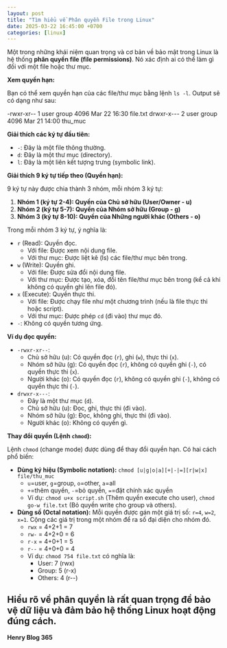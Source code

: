 ```yaml
---
layout: post
title: "Tìm hiểu về Phân quyền File trong Linux"
date: 2025-03-22 16:45:00 +0700
categories: [linux]
---
```


Một trong những khái niệm quan trọng và cơ bản về bảo mật trong Linux là hệ thống **phân quyền file (file permissions)**. Nó xác định ai có thể làm gì đối với một file hoặc thư mục.

**Xem quyền hạn:**

Bạn có thể xem quyền hạn của các file/thư mục bằng lệnh `ls -l`. Output sẽ có dạng như sau:

-rwxr-xr-- 1 user group 4096 Mar 22 16:30 file.txt
drwxr-x--- 2 user group 4096 Mar 21 14:00 thu_muc


**Giải thích các ký tự đầu tiên:**

* `-`: Đây là một file thông thường.
* `d`: Đây là một thư mục (directory).
* `l`: Đây là một liên kết tượng trưng (symbolic link).

**Giải thích 9 ký tự tiếp theo (Quyền hạn):**

9 ký tự này được chia thành 3 nhóm, mỗi nhóm 3 ký tự:

1.  **Nhóm 1 (ký tự 2-4): Quyền của Chủ sở hữu (User/Owner - u)**
2.  **Nhóm 2 (ký tự 5-7): Quyền của Nhóm sở hữu (Group - g)**
3.  **Nhóm 3 (ký tự 8-10): Quyền của Những người khác (Others - o)**

Trong mỗi nhóm 3 ký tự, ý nghĩa là:

* `r` (Read): Quyền đọc.
    * Với file: Được xem nội dung file.
    * Với thư mục: Được liệt kê (ls) các file/thư mục bên trong.
* `w` (Write): Quyền ghi.
    * Với file: Được sửa đổi nội dung file.
    * Với thư mục: Được tạo, xóa, đổi tên file/thư mục bên trong (kể cả khi không có quyền ghi lên file đó).
* `x` (Execute): Quyền thực thi.
    * Với file: Được chạy file như một chương trình (nếu là file thực thi hoặc script).
    * Với thư mục: Được phép `cd` (đi vào) thư mục đó.
* `-`: Không có quyền tương ứng.

**Ví dụ đọc quyền:**

* `-rwxr-xr--`:
    * Chủ sở hữu (u): Có quyền đọc (`r`), ghi (`w`), thực thi (`x`).
    * Nhóm sở hữu (g): Có quyền đọc (`r`), không có quyền ghi (`-`), có quyền thực thi (`x`).
    * Người khác (o): Có quyền đọc (`r`), không có quyền ghi (`-`), không có quyền thực thi (`-`).
* `drwxr-x---`:
    * Đây là một thư mục (`d`).
    * Chủ sở hữu (u): Đọc, ghi, thực thi (đi vào).
    * Nhóm sở hữu (g): Đọc, không ghi, thực thi (đi vào).
    * Người khác (o): Không có quyền gì.

**Thay đổi quyền (Lệnh `chmod`):**

Lệnh `chmod` (change mode) được dùng để thay đổi quyền hạn. Có hai cách phổ biến:

* **Dùng ký hiệu (Symbolic notation):** `chmod [u|g|o|a][+|-|=][r|w|x] file/thu_muc`
    * `u`=user, `g`=group, `o`=other, `a`=all
    * `+`=thêm quyền, `-`=bỏ quyền, `=`=đặt chính xác quyền
    * Ví dụ: `chmod u+x script.sh` (Thêm quyền execute cho user), `chmod go-w file.txt` (Bỏ quyền write cho group và others).
* **Dùng số (Octal notation):** Mỗi quyền được gán một giá trị số: `r=4`, `w=2`, `x=1`. Cộng các giá trị trong một nhóm để ra số đại diện cho nhóm đó.
    * `rwx` = 4+2+1 = 7
    * `rw-` = 4+2+0 = 6
    * `r-x` = 4+0+1 = 5
    * `r--` = 4+0+0 = 4
    * Ví dụ: `chmod 754 file.txt` có nghĩa là:
        * User: 7 (rwx)
        * Group: 5 (r-x)
        * Others: 4 (r--)

Hiểu rõ về phân quyền là rất quan trọng để bảo vệ dữ liệu và đảm bảo hệ thống Linux hoạt động đúng cách.
--------------
**Henry Blog 365**
